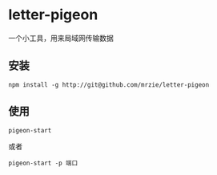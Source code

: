 # letter-pigeon

一个小工具，用来局域网传输数据

## 安装

```
npm install -g http://git@github.com/mrzie/letter-pigeon
```

## 使用
```
pigeon-start
```
或者
```
pigeon-start -p 端口
```